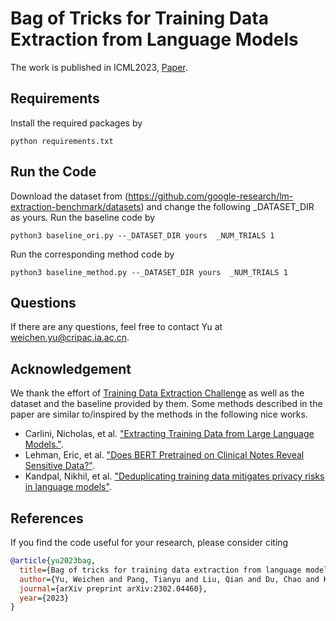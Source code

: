 # Bag of Tricks for Training Data Extraction from Language Models
The work is published in ICML2023, [Paper](https://arxiv.org/abs/2302.04460).

## Requirements

Install the required packages by
```
python requirements.txt
```

## Run the Code
Download the dataset from (https://github.com/google-research/lm-extraction-benchmark/datasets) and change the following _DATASET_DIR as yours.
Run the baseline code by
```
python3 baseline_ori.py --_DATASET_DIR yours  _NUM_TRIALS 1 
```
Run the corresponding method code by
```
python3 baseline_method.py --_DATASET_DIR yours  _NUM_TRIALS 1 
```

## Questions
If there are any questions, feel free to contact Yu at weichen.yu@cripac.ia.ac.cn.

## Acknowledgement

We thank the effort of [Training Data Extraction Challenge](https://github.com/google-research/lm-extraction-benchmark/) as well as the dataset and the baseline provided by them. Some methods described in the paper are similar to/inspired by the methods in the following nice works. 
* Carlini, Nicholas, et al. ["Extracting Training Data from Large Language Models."](https://www.usenix.org/conference/usenixsecurity21/presentation/carlini-extracting).
* Lehman, Eric, et al. ["Does BERT Pretrained on Clinical Notes Reveal Sensitive Data?"](https://arxiv.org/abs/2104.07762).
* Kandpal, Nikhil, et al. ["Deduplicating training data mitigates privacy risks in language models"](https://arxiv.org/abs/2202.06539).



## References
If you find the code useful for your research, please consider citing
```bib
@article{yu2023bag,
  title={Bag of tricks for training data extraction from language models},
  author={Yu, Weichen and Pang, Tianyu and Liu, Qian and Du, Chao and Kang, Bingyi and Huang, Yan and Lin, Min and Yan, Shuicheng},
  journal={arXiv preprint arXiv:2302.04460},
  year={2023}
}
```